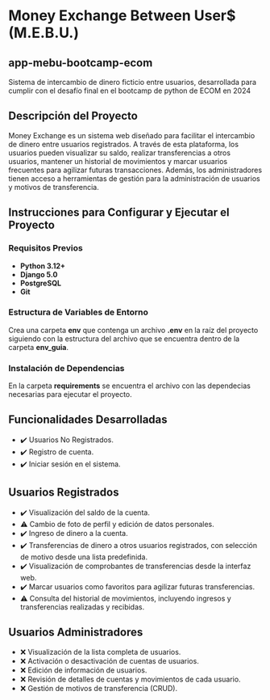 # Money Exchange Between User$ (M.E.B.U.)
## app-mebu-bootcamp-ecom
Sistema de intercambio de dinero ficticio entre usuarios, desarrollada para cumplir con el desafío final en el bootcamp de python de ECOM en 2024

## **Descripción del Proyecto**
Money Exchange es un sistema web diseñado para facilitar el intercambio de dinero entre usuarios registrados. A través de esta plataforma, los usuarios pueden visualizar su saldo, realizar transferencias a otros usuarios, mantener un historial de movimientos y marcar usuarios frecuentes para agilizar futuras transacciones. Además, los administradores tienen acceso a herramientas de gestión para la administración de usuarios y motivos de transferencia.

## **Instrucciones para Configurar y Ejecutar el Proyecto**

### **Requisitos Previos**
- **Python 3.12+**
- **Django 5.0**
- **PostgreSQL**
- **Git**

### **Estructura de Variables de Entorno**
Crea una carpeta **env** que contenga un archivo **.env** en la raíz del proyecto siguiendo con la estructura del archivo que se encuentra dentro de la carpeta **env_guia**.

### **Instalación de Dependencias**
En la carpeta **requirements** se encuentra el archivo con las dependecias necesarias para ejecutar el proyecto.


## **Funcionalidades Desarrolladas**
- :heavy_check_mark: Usuarios No Registrados.
- :heavy_check_mark: Registro de cuenta.
- :heavy_check_mark: Iniciar sesión en el sistema.

## **Usuarios Registrados**
- :heavy_check_mark: Visualización del saldo de la cuenta.
- :warning: Cambio de foto de perfil y edición de datos personales.
- :heavy_check_mark: Ingreso de dinero a la cuenta.
- :heavy_check_mark: Transferencias de dinero a otros usuarios registrados, con selección de motivo desde una lista predefinida.
- :heavy_check_mark: Visualización de comprobantes de transferencias desde la interfaz web.
- :heavy_check_mark: Marcar usuarios como favoritos para agilizar futuras transferencias.
- :warning: Consulta del historial de movimientos, incluyendo ingresos y transferencias realizadas y recibidas.

## **Usuarios Administradores**
- :x: Visualización de la lista completa de usuarios.
- :x: Activación o desactivación de cuentas de usuarios.
- :x: Edición de información de usuarios.
- :x: Revisión de detalles de cuentas y movimientos de cada usuario.
- :x: Gestión de motivos de transferencia (CRUD).